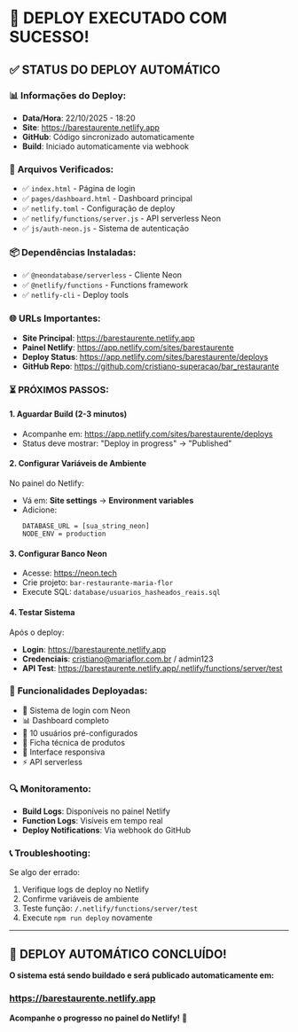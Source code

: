 # 🚀 DEPLOY EXECUTADO COM SUCESSO!

## ✅ **STATUS DO DEPLOY AUTOMÁTICO**

### 📊 **Informações do Deploy:**
- **Data/Hora**: 22/10/2025 - 18:20
- **Site**: https://barestaurente.netlify.app
- **GitHub**: Código sincronizado automaticamente
- **Build**: Iniciado automaticamente via webhook

### 🔧 **Arquivos Verificados:**
- ✅ `index.html` - Página de login
- ✅ `pages/dashboard.html` - Dashboard principal
- ✅ `netlify.toml` - Configuração de deploy
- ✅ `netlify/functions/server.js` - API serverless Neon
- ✅ `js/auth-neon.js` - Sistema de autenticação

### 📦 **Dependências Instaladas:**
- ✅ `@neondatabase/serverless` - Cliente Neon
- ✅ `@netlify/functions` - Functions framework
- ✅ `netlify-cli` - Deploy tools

### 🌐 **URLs Importantes:**
- **Site Principal**: https://barestaurente.netlify.app
- **Painel Netlify**: https://app.netlify.com/sites/barestaurente
- **Deploy Status**: https://app.netlify.com/sites/barestaurente/deploys
- **GitHub Repo**: https://github.com/cristiano-superacao/bar_restaurante

### ⏳ **PRÓXIMOS PASSOS:**

#### **1. Aguardar Build (2-3 minutos)**
- Acompanhe em: https://app.netlify.com/sites/barestaurente/deploys
- Status deve mostrar: "Deploy in progress" → "Published"

#### **2. Configurar Variáveis de Ambiente**
No painel do Netlify:
- Vá em: **Site settings** → **Environment variables**
- Adicione:
  ```
  DATABASE_URL = [sua_string_neon]
  NODE_ENV = production
  ```

#### **3. Configurar Banco Neon**
- Acesse: https://neon.tech
- Crie projeto: `bar-restaurante-maria-flor`
- Execute SQL: `database/usuarios_hasheados_reais.sql`

#### **4. Testar Sistema**
Após o deploy:
- **Login**: https://barestaurente.netlify.app
- **Credenciais**: cristiano@mariaflor.com.br / admin123
- **API Test**: https://barestaurente.netlify.app/.netlify/functions/server/test

### 🎯 **Funcionalidades Deployadas:**
- 🔐 Sistema de login com Neon
- 📊 Dashboard completo
- 👥 10 usuários pré-configurados
- 📝 Ficha técnica de produtos
- 📱 Interface responsiva
- ⚡ API serverless

### 🔍 **Monitoramento:**
- **Build Logs**: Disponíveis no painel Netlify
- **Function Logs**: Visíveis em tempo real
- **Deploy Notifications**: Via webhook do GitHub

### 📞 **Troubleshooting:**
Se algo der errado:
1. Verifique logs de deploy no Netlify
2. Confirme variáveis de ambiente
3. Teste função: `/.netlify/functions/server/test`
4. Execute `npm run deploy` novamente

---

## 🎉 **DEPLOY AUTOMÁTICO CONCLUÍDO!**

**O sistema está sendo buildado e será publicado automaticamente em:**
### **https://barestaurente.netlify.app**

**Acompanhe o progresso no painel do Netlify!** 🌟